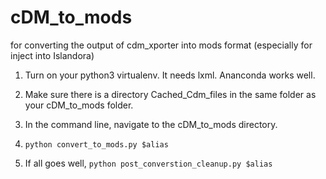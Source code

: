 # cDM_to_mods
for converting the output of cdm_xporter into mods format (especially for inject into Islandora)

1)  Turn on your python3 virtualenv.  It needs lxml.  Ananconda works well.

2)  Make sure there is a directory Cached_Cdm_files in the same folder as your cDM_to_mods folder.

3)  In the command line, navigate to the cDM_to_mods directory.

4)  `python convert_to_mods.py $alias`

5)  If all goes well, `python post_converstion_cleanup.py $alias`

